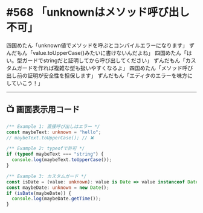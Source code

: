 # #568 「unknownはメソッド呼び出し不可」

四国めたん「unknown値でメソッドを呼ぶとコンパイルエラーになります」
ずんだもん「value.toUpperCase()みたいに書けないんだよね」
四国めたん「はい。型ガードでstringだと証明してから呼び出してください」
ずんだもん「カスタムガードを作れば複雑な型も扱いやすくなるよ」
四国めたん「メソッド呼び出し前の証明が安全性を担保します」
ずんだもん「エディタのエラーを味方にしていこう！」

---

## 📺 画面表示用コード

```typescript
/** Example 1: 直接呼び出しはエラー */
const maybeText: unknown = "hello";
// maybeText.toUpperCase(); // ❌

/** Example 2: typeofで許可 */
if (typeof maybeText === "string") {
  console.log(maybeText.toUpperCase());
}

/** Example 3: カスタムガード */
const isDate = (value: unknown): value is Date => value instanceof Date;
const maybeDate: unknown = new Date();
if (isDate(maybeDate)) {
  console.log(maybeDate.getTime());
}
```

